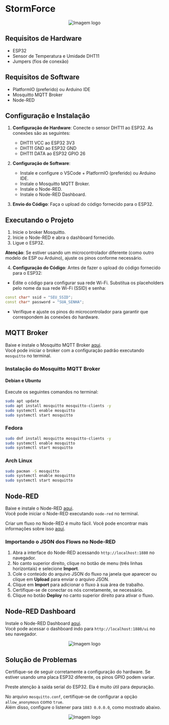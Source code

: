 # StormForce

<p align="center">
  <img src="https://i.imgur.com/H9rz6mx.png" alt="Imagem logo" />
</p>

## Requisitos de Hardware

- ESP32
- Sensor de Temperatura e Umidade DHT11
- Jumpers (fios de conexão)

## Requisitos de Software

- PlatformIO (preferido) ou Arduino IDE
- Mosquitto MQTT Broker
- Node-RED

## Configuração e Instalação

1. **Configuração de Hardware**: Conecte o sensor DHT11 ao ESP32. As conexões são as seguintes:

   - DHT11 VCC ao ESP32 3V3
   - DHT11 GND ao ESP32 GND
   - DHT11 DATA ao ESP32 GPIO 26

2. **Configuração de Software**:
   - Instale e configure o VSCode + PlatformIO (preferido) ou Arduino IDE.
   - Instale o Mosquitto MQTT Broker.
   - Instale o Node-RED.
   - Instale o Node-RED Dashboard.

3. **Envio do Código**: Faça o upload do código fornecido para o ESP32.

## Executando o Projeto

1. Inicie o broker Mosquitto.
2. Inicie o Node-RED e abra o dashboard fornecido.
3. Ligue o ESP32.

**Atenção**: Se estiver usando um microcontrolador diferente (como outro modelo de ESP ou Arduino), ajuste os pinos conforme necessário.

4. **Configuração do Código**: Antes de fazer o upload do código fornecido para o ESP32:
- Edite o código para configurar sua rede Wi-Fi. Substitua os placeholders pelo nome da sua rede Wi-Fi (SSID) e senha:
 ```cpp
const char* ssid = "SEU_SSID";
const char* password = "SUA_SENHA";
```
   - Verifique e ajuste os pinos do microcontrolador para garantir que correspondem às conexões do hardware.

## MQTT Broker

Baixe e instale o Mosquitto MQTT Broker [aqui](https://mosquitto.org/download/).  
Você pode iniciar o broker com a configuração padrão executando `mosquitto` no terminal.

### Instalação do Mosquitto MQTT Broker

#### Debian e Ubuntu
Execute os seguintes comandos no terminal:
```bash
sudo apt update
sudo apt install mosquitto mosquitto-clients -y
sudo systemctl enable mosquitto
sudo systemctl start mosquitto
```

### Fedora

```bash
sudo dnf install mosquitto mosquitto-clients -y
sudo systemctl enable mosquitto
sudo systemctl start mosquitto
```

### Arch Linux

```bash
sudo pacman -S mosquitto
sudo systemctl enable mosquitto
sudo systemctl start mosquitto
```




## Node-RED

Baixe e instale o Node-RED [aqui](https://nodered.org/docs/getting-started/local).  
Você pode iniciar o Node-RED executando `node-red` no terminal.

Criar um fluxo no Node-RED é muito fácil. Você pode encontrar mais informações sobre isso [aqui](https://nodered.org/docs/getting-started/first-flow).

### Importando o JSON dos Flows no Node-RED

1. Abra a interface do Node-RED acessando `http://localhost:1880` no navegador.
2. No canto superior direito, clique no botão de menu (três linhas horizontais) e selecione **Import**.
3. Cole o conteúdo do arquivo JSON do fluxo na janela que aparecer ou clique em **Upload** para enviar o arquivo JSON.
4. Clique em **Import** para adicionar o fluxo à sua área de trabalho.
5. Certifique-se de conectar os nós corretamente, se necessário.
6. Clique no botão **Deploy** no canto superior direito para ativar o fluxo.



## Node-RED Dashboard

Instale o Node-RED Dashboard [aqui](https://flows.nodered.org/node/node-red-dashboard).  
Você pode acessar o dashboard indo para `http://localhost:1880/ui` no seu navegador.

<p align="center">
  <img src="https://i.imgur.com/pIKp3qd.png" alt="Imagem logo" />
</p>



## Solução de Problemas

Certifique-se de seguir corretamente a configuração do hardware. Se estiver usando uma placa ESP32 diferente, os pinos GPIO podem variar.

Preste atenção à saída serial do ESP32. Ela é muito útil para depuração.

No arquivo `mosquitto.conf`, certifique-se de configurar a opção `allow_anonymous` como `true`.  
Além disso, configure o listener para `1883 0.0.0.0`, como mostrado abaixo.
<p align="center">
  <img src="https://i.imgur.com/eGgCjk2.png" alt="Imagem logo" />
</p>

